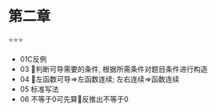 # 第二章

⭐⭐⭐

- 01C反例
- 03 🏀判断可导需要的条件, 根据所需条件对题目条件进行构造
- 04 🏀左函数可导=>左函数连续; 左右连续=>函数连续
- 05 标准写法
- 06 不等于0可先算🏀反推出不等于0
